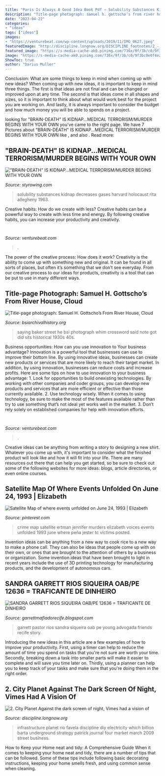 ```yaml
---
title: "Paris Is Always A Good Idea Book Pdf ~ Solubility Substances Kidnap Decreases Gases Harvard Holocaust Rita Allegheny 1963"
description: "Title-page photograph: samuel h. gottscho’s from river house, cloud"
date: "2023-04-22"
categories:
- "ideas"
tags: ["ideas"]
images:
- "https://venturebeat.com/wp-content/uploads/2019/11/IMG_0627.jpeg"
featuredImage: "http://discipline.longnow.org/DISCIPLINE_footnotes/2_-_City_Planet_files/rochinhaPower-filtered.jpg"
featured_image: "https://s-media-cache-ak0.pinimg.com/736x/9f/3b/c0/9f3bc0e0f4e29840f81f890138b3d031.jpg"
image: "https://s-media-cache-ak0.pinimg.com/736x/9f/3b/c0/9f3bc0e0f4e29840f81f890138b3d031.jpg"
ShowToc: true
author: "Darius Muller"
---
```



Conclusion: What are some things to keep in mind when coming up with new ideas?
When coming up with new ideas, it is important to keep in mind three things. The first is that ideas are not final and can be changed or improved upon at any time. The second is that ideas come in all shapes and sizes, so it is important to think about what would work best for the project you are working on. And lastly, it is always important to consider the budget and how much money you will be able to spends on a project.

	

		
looking for &quot;BRAIN-DEATH&quot; IS KIDNAP...MEDICAL TERRORISM/MURDER BEGINS WITH YOUR OWN you've came to the right page. We have 7 Pictures about &quot;BRAIN-DEATH&quot; IS KIDNAP...MEDICAL TERRORISM/MURDER BEGINS WITH YOUR OWN like ,  and also . Read more:
		
    
## &quot;BRAIN-DEATH&quot; IS KIDNAP...MEDICAL TERRORISM/MURDER BEGINS WITH YOUR OWN

<img loading=lazy src="http://styrowing.com/images/coffeesmface.jpg" onerror="this.onerror=null;this.src='https://tse2.mm.bing.net/th?id=OIP.TVN1p-BTYk2RIpDa6ntgYgHaJ8&amp;pid=15.1';" alt="&quot;BRAIN-DEATH&quot; IS KIDNAP...MEDICAL TERRORISM/MURDER BEGINS WITH YOUR OWN">

_Source: styrowing.com_

>solubility substances kidnap decreases gases harvard holocaust rita allegheny 1963. 

	

Creative habits: How do we create with less?
Creative habits can be a powerful way to create with less time and energy. By following creative habits, you can increase your productivity and creativity.

    
## 

<img loading=lazy src="https://venturebeat.com/wp-content/uploads/2019/11/IMG_0627.jpeg" onerror="this.onerror=null;this.src='https://tse3.mm.bing.net/th?id=OIP.79piEcuSsqVz_UQn6SRnkwHaEV&amp;pid=15.1';" alt="">

_Source: venturebeat.com_

>. 

	

The power of the creative process: How does it work?
Creativity is the ability to come up with something new and original. It can be found in all sorts of places, but often it’s something that we don’t see everyday. From our creative process to our ideas for products, creativity is a tool that can be put to use in many different ways.

    
## Title-page Photograph: Samuel H. Gottscho’s From River House, Cloud

<img loading=lazy src="http://www.bsiarchivalhistory.org/BSI_Archival_History/Woodys_pt_1_files/droppedImage_11.png" onerror="this.onerror=null;this.src='https://tse1.mm.bing.net/th?id=OIP.0MO0qWBsyz2zJBiUiA805gAAAA&amp;pid=15.1';" alt="Title-page photograph: Samuel H. Gottscho’s From River House, Cloud">

_Source: bsiarchivalhistory.org_

>saying baker street he bsi photograph whim crossword said note got did sits historical 1930s 40s. 

	

Business opportunities: How can you use innovation to Your business advantage?
Innovation is a powerful tool that businesses can use to improve their bottom line. By using innovative ideas, businesses can create new products or services that are more likely to reach their target market. In addition, by using innovation, businesses can reduce costs and increase profits. Here are some tips on how to use innovation to your business advantage: 1. Look for opportunities to build onexisting technologies. By working with other companies and coder groups, you can develop new products and services that are more efficient or effective than those currently available. 2. Use technology wisely. When it comes to using technology, be sure to make the most of the features available rather than try to use something that’s not ideal yet works well in the market. 3. Don’t rely solely on established companies for help with innovation efforts.

    
## 

<img loading=lazy src="https://venturebeat.com/wp-content/uploads/2020/01/Cruise-Track-4-Inside-Vehicle.jpg?w=800" onerror="this.onerror=null;this.src='https://tse3.mm.bing.net/th?id=OIP.yrzj_xT8CPpaMnmsbaoxwAHaFj&amp;pid=15.1';" alt="">

_Source: venturebeat.com_

>. 

	

Creative ideas can be anything from writing a story to designing a new shirt. Whatever you come up with, it's important to consider what the finished product will look like and how it will fit into your life. There are many resources out there that can help you get started, so be sure to check out some of the following websites for more ideas: blogs, article directories, or even online courses.

    
## Satellite Map Of Where Events Unfolded On June 24, 1993 | Elizabeth

<img loading=lazy src="https://s-media-cache-ak0.pinimg.com/736x/9f/3b/c0/9f3bc0e0f4e29840f81f890138b3d031.jpg" onerror="this.onerror=null;this.src='https://tse3.mm.bing.net/th?id=OIP.vbOqs_G6nbkvT-QwVJYeCgHaG6&amp;pid=15.1';" alt="Satellite Map of where events unfolded on June 24, 1993 | Elizabeth">

_Source: pinterest.com_

>crime map satellite ertman jennifer murders elizabeth voices events unfolded 1993 june where peña jester tc victims posted. 

	

Invention ideas can be anything from a new way to cook rice to a new way to make a phone call. They can also be ideas that people come up with on their own, or ones that are brought to the attention of others by a business or organization. Some invention ideas that have been brought to light in recent years include the use of 3D printing technology for manufacturing products, and the development of autonomous cars.

    
## SANDRA GARRETT RIOS SIQUEIRA OAB/PE 12636 = TRAFICANTE DE DINHEIRO

<img loading=lazy src="https://3.bp.blogspot.com/-mHim_iIh1lA/VZcMIshKEEI/AAAAAAAAApU/cT2r72NfZtE/s1600/Cirleide%2BMontarroyos%2Bde%2BSousa.jpg" onerror="this.onerror=null;this.src='https://tse4.mm.bing.net/th?id=OIP.DK-K8XBMAq1j-c-hOOjJ1AHaJ4&amp;pid=15.1';" alt="SANDRA GARRETT RIOS SIQUEIRA OAB/PE 12636 = TRAFICANTE DE DINHEIRO">

_Source: garrettmafiadorecife.blogspot.com_

>garrett pastor rios sandra siqueira oab pe young advogada friends recife story. 

	

Introducing the new ideas in this article are a few examples of how to improve your productivity. First, using a timer can help to reduce the amount of time you spend on tasks that you're not sure are worth your time. Secondly, breaking down a task into smaller parts will make it easier to complete and will save you time later on. Thirdly, using a planner can help you to keep track of your tasks and make sure that you're doing them in the right order.

    
## 2. City Planet Against The Dark Screen Of Night, Vimes Had A Vision Of

<img loading=lazy src="http://discipline.longnow.org/DISCIPLINE_footnotes/2_-_City_Planet_files/rochinhaPower-filtered.jpg" onerror="this.onerror=null;this.src='https://tse2.mm.bing.net/th?id=OIP.e94usREcHqPerzC7Wi7eOAHaJ0&amp;pid=15.1';" alt="2. City Planet Against the dark screen of night, Vimes had a vision of">

_Source: discipline.longnow.org_

>infrastructure planet rio favela discipline diy electricity which billion barta underground strategy patrick journal four market march 2009 street business. 

	

How to Keep your Home neat and tidy: A Comprehensive Guide
When it comes to keeping your home neat and tidy, there are a number of tips that can be followed. Some of these tips include following basic decorating instructions, keeping your home smells fresh, and using common sense when cleaning.


